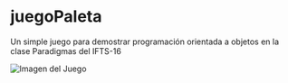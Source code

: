 # juegoPaleta
Un simple juego para demostrar programación orientada a objetos en la clase Paradigmas del IFTS-16

![Imagen del Juego](https://raw.githubusercontent.com/jpconver/juegoPaleta/master/doc-juego.png)

